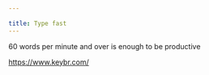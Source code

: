 ```yaml
---
 
title: Type fast
---
```


60 words per minute and over is enough to be productive 

<https://www.keybr.com/>